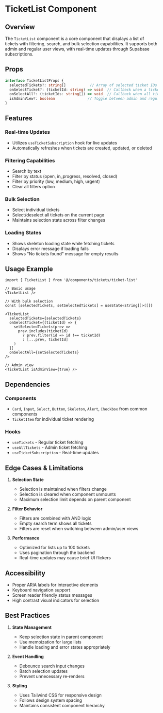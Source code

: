 # TicketList Component

## Overview
The `TicketList` component is a core component that displays a list of tickets with filtering, search, and bulk selection capabilities. It supports both admin and regular user views, with real-time updates through Supabase subscriptions.

## Props

```typescript
interface TicketListProps {
  selectedTickets?: string[]           // Array of selected ticket IDs
  onSelectTicket?: (ticketId: string) => void  // Callback when a ticket is selected
  onSelectAll?: (ticketIds: string[]) => void  // Callback when all tickets are selected/deselected
  isAdminView?: boolean               // Toggle between admin and regular user view
}
```

## Features

### Real-time Updates
- Utilizes `useTicketSubscription` hook for live updates
- Automatically refreshes when tickets are created, updated, or deleted

### Filtering Capabilities
- Search by text
- Filter by status (open, in_progress, resolved, closed)
- Filter by priority (low, medium, high, urgent)
- Clear all filters option

### Bulk Selection
- Select individual tickets
- Select/deselect all tickets on the current page
- Maintains selection state across filter changes

### Loading States
- Shows skeleton loading state while fetching tickets
- Displays error message if loading fails
- Shows "No tickets found" message for empty results

## Usage Example

```tsx
import { TicketList } from '@/components/tickets/ticket-list'

// Basic usage
<TicketList />

// With bulk selection
const [selectedTickets, setSelectedTickets] = useState<string[]>([])

<TicketList
  selectedTickets={selectedTickets}
  onSelectTicket={(ticketId) => {
    setSelectedTickets(prev => 
      prev.includes(ticketId) 
        ? prev.filter(id => id !== ticketId)
        : [...prev, ticketId]
    )
  }}
  onSelectAll={setSelectedTickets}
/>

// Admin view
<TicketList isAdminView={true} />
```

## Dependencies

### Components
- `Card`, `Input`, `Select`, `Button`, `Skeleton`, `Alert`, `Checkbox` from common components
- `TicketItem` for individual ticket rendering

### Hooks
- `useTickets` - Regular ticket fetching
- `useAllTickets` - Admin ticket fetching
- `useTicketSubscription` - Real-time updates

## Edge Cases & Limitations

1. **Selection State**
   - Selection is maintained when filters change
   - Selection is cleared when component unmounts
   - Maximum selection limit depends on parent component

2. **Filter Behavior**
   - Filters are combined with AND logic
   - Empty search term shows all tickets
   - Filters are reset when switching between admin/user views

3. **Performance**
   - Optimized for lists up to 100 tickets
   - Uses pagination through the backend
   - Real-time updates may cause brief UI flickers

## Accessibility

- Proper ARIA labels for interactive elements
- Keyboard navigation support
- Screen reader friendly status messages
- High contrast visual indicators for selection

## Best Practices

1. **State Management**
   - Keep selection state in parent component
   - Use memoization for large lists
   - Handle loading and error states appropriately

2. **Event Handling**
   - Debounce search input changes
   - Batch selection updates
   - Prevent unnecessary re-renders

3. **Styling**
   - Uses Tailwind CSS for responsive design
   - Follows design system spacing
   - Maintains consistent component hierarchy
